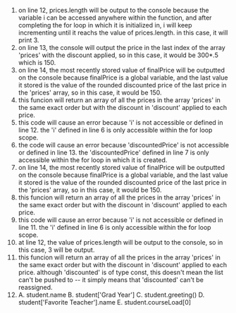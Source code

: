1. on line 12, prices.length will be output to the console because the variable i can be accessed anywhere within the function, and after completing the for loop in which it is initialized in, i will keep incrementing until it reachs the value of prices.length. in this case, it will print 3.
2. on line 13, the console will output the price in the last index of the array 'prices' with the discount applied, so in this case, it would be 300*.5 which is 150.
3. on line 14, the most recently stored value of finalPrice will be outputted on the console because finalPrice is a global variable, and the last value it stored is the value of the rounded discounted price of the last price in the 'prices' array, so in this case, it would be 150.
4. this funcion will return an array of all the prices in the array 'prices' in the same exact order but with the discount in 'discount' applied to each price.
5. this code will cause an error because 'i' is not accessible or defined in line 12. the 'i' defined in line 6 is only accessible within the for loop scope.
6. the code will cause an error because 'discountedPrice' is not accessible or defined in line 13. the 'discountedPrice' defined in line 7 is only accessible within the for loop in which it is created.
7. on line 14, the most recently stored value of finalPrice will be outputted on the console because finalPrice is a global variable, and the last value it stored is the value of the rounded discounted price of the last price in the 'prices' array, so in this case, it would be 150.
8. this funcion will return an array of all the prices in the array 'prices' in the same exact order but with the discount in 'discount' applied to each price.
9. this code will cause an error because 'i' is not accessible or defined in line 11. the 'i' defined in line 6 is only accessible within the for loop scope.
10. at line 12, the value of prices.length will be output to the console, so in this case, 3 will be output.
11. this funcion will return an array of all the prices in the array 'prices' in the same exact order but with the discount in 'discount' applied to each price. although 'discounted' is of type const, this doesn't mean the list can't be pushed to -- it simply means that 'discounted' can't be reassigned.
12. A. student.name
    B. student['Grad Year']
    C. student.greeting()
    D. student['Favorite Teacher'].name
    E. student.courseLoad[0]
